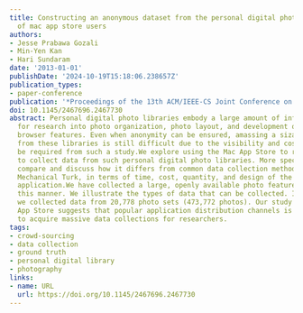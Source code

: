 ```yaml
---
title: Constructing an anonymous dataset from the personal digital photo libraries
  of mac app store users
authors:
- Jesse Prabawa Gozali
- Min-Yen Kan
- Hari Sundaram
date: '2013-01-01'
publishDate: '2024-10-19T15:18:06.238657Z'
publication_types:
- paper-conference
publication: '*Proceedings of the 13th ACM/IEEE-CS Joint Conference on Digital Libraries*'
doi: 10.1145/2467696.2467730
abstract: Personal digital photo libraries embody a large amount of information useful
  for research into photo organization, photo layout, and development of novel photo
  browser features. Even when anonymity can be ensured, amassing a sizable dataset
  from these libraries is still difficult due to the visibility and cost that would
  be required from such a study.We explore using the Mac App Store to reach more users
  to collect data from such personal digital photo libraries. More specifically, we
  compare and discuss how it differs from common data collection methods, e.g. Amazon
  Mechanical Turk, in terms of time, cost, quantity, and design of the data collection
  application.We have collected a large, openly available photo feature dataset using
  this manner. We illustrate the types of data that can be collected. In 60 days,
  we collected data from 20,778 photo sets (473,772 photos). Our study with the Mac
  App Store suggests that popular application distribution channels is a viable means
  to acquire massive data collections for researchers.
tags:
- crowd-sourcing
- data collection
- ground truth
- personal digital library
- photography
links:
- name: URL
  url: https://doi.org/10.1145/2467696.2467730
---
```

